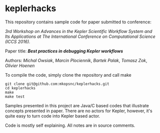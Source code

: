 # keplerhacks

This repository contains sample code for paper submitted to conference:

*3rd Workshop on Advances in the Kepler Scientific Workflow System and Its Applications at The International Conference on Computational Science (ICCS 2016).*

Paper title: **_Best practices in debugging Kepler workflows_**

Authors: _Michal Owsiak_, _Marcin Plociennik_, _Bartek Palak_, _Tomasz Zok_, _Olivier Hoenen_

To compile the code, simply clone the repository and call make

    git clone git@github.com:mkopsnc/keplerhacks.git
    cd keplerhacks
    make
    make test 

Samples presented in this project are Java/C based codes that illustrate concepts presented in paper. There are no actors for Kepler, however, it's quite easy to turn code into Kepler based actor.

Code is mostly self explaining. All notes are in source comments.
